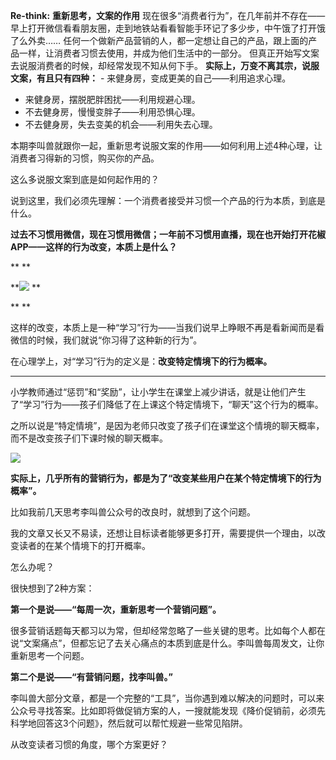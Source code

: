 **Re-think:**
**重新思考，文案的作用**
现在很多“消费者行为”，在几年前并不存在——早上打开微信看看朋友圈，走到地铁站看看智能手环记了多少步，中午饿了打开饿了么外卖…… 任何一个做新产品营销的人，都一定想让自己的产品，跟上面的产品一样，让消费者习惯去使用，并成为他们生活中的一部分。 但真正开始写文案去说服消费者的时候，却经常发现不知从何下手。 **实际上，万变不离其宗，说服文案，有且只有四种：** - 来健身房，变成更美的自己——利用追求心理。
- 来健身房，摆脱肥胖困扰——利用规避心理。
- 不去健身房，慢慢变胖子——利用恐惧心理。
- 不去健身房，失去变美的机会——利用失去心理。

 本期李叫兽就跟你一起，重新思考说服文案的作用——如何利用上述4种心理，让消费者习得新的习惯，购买你的产品。

这么多说服文案到底是如何起作用的？

 

说到这里，我们必须先理解：一个消费者接受并习惯一个产品的行为本质，到底是什么。

 

**过去不习惯用微信，现在习惯用微信；一年前不习惯用直播，现在也开始打开花椒APP——这样的行为改变，本质上是什么？**

**
**

**![](http://mmbiz.qpic.cn/mmbiz/As7mscS0UOCwLZRnw1zNn8DFuv23ic3qb9CvWqO5AibzNGFay27eTicjIPto6icia8NXeLbsHwGlyUzk8hKMheaMk5g/640?wx_fmt=png&tp=webp&wxfrom=5&wx_lazy=1)
**

**
**

这样的改变，本质上是一种“学习”行为——当我们说早上睁眼不再是看新闻而是看微信的时候，我们就说“你习得了这种新的行为”。

 

在心理学上，对“学习”行为的定义是：**改变特定情境下的行为概率。**

** **

小学教师通过“惩罚”和“奖励”，让小学生在课堂上减少讲话，就是让他们产生了“学习”行为——孩子们降低了在上课这个特定情境下，“聊天”这个行为的概率。

 

之所以说是“特定情境”，是因为老师只改变了孩子们在课堂这个情境的聊天概率，而不是改变孩子们下课时候的聊天概率。

![](http://mmbiz.qpic.cn/mmbiz/As7mscS0UOCwLZRnw1zNn8DFuv23ic3qbmtibOlBTNmP1eOQTVSCw99ibhEiaV2Pic2e1hr4oYLiaAfJxqGfKnTaMia7Q/640?wx_fmt=png&tp=webp&wxfrom=5&wx_lazy=1)

**实际上，几乎所有的营销行为，都是为了“改变某些用户在某个特定情境下的行为概率”。**

 

比如我前几天思考李叫兽公众号的改良时，就想到了这个问题。

 

我的文章又长又不易读，还想让目标读者能够更多打开，需要提供一个理由，以改变读者的在某个情境下的打开概率。

 

怎么办呢？

 

很快想到了2种方案：

 

**第一个是说——“每周一次，重新思考一个营销问题”。**

 

很多营销话题每天都习以为常，但却经常忽略了一些关键的思考。比如每个人都在说“文案痛点”，但都忘记了去关心痛点的本质到底是什么。李叫兽每周发文，让你重新思考一个问题。

 

**第二个是说——“有营销问题，找李叫兽。”**

 

李叫兽大部分文章，都是一个完整的“工具”，当你遇到难以解决的问题时，可以来公众号寻找答案。比如即将做促销方案的人，一搜就能发现《降价促销前，必须先科学地回答这3个问题》，然后就可以帮忙规避一些常见陷阱。

 

从改变读者习惯的角度，哪个方案更好？

 